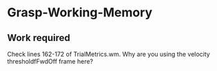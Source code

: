 # Grasp-Working-Memory

## Work required
Check lines 162-172 of TrialMetrics.wm. Why are you using the velocity thresholdfFwdOff frame here? 
